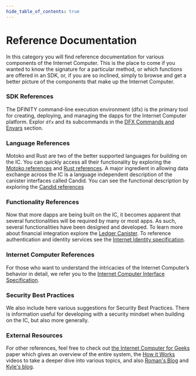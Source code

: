 ```yaml
--- 
hide_table_of_contents: true
---
```


# Reference Documentation

In this category you will find reference documentation for various components of the Internet Computer. This is the place to come if you wanted to know the signature for a particular method, or which functions are offered in an SDK, or, if you are so inclined, simply to browse and get a better picture of the components that make up the Internet Computer.

### SDK References
The DFINITY command-line execution environment (dfx) is the primary tool for creating, deploying, and managing the dapps for the Internet Computer platform.
Explor `dfx` and its subcommands in the [DFX Commands and Envars](cli-reference/index.md) section. 
  
### Language References
Motoko and Rust are two of the better supported languages for building on the IC. You can quickly access all their functionality by exploring the [Motoko references](motoko-ref/index.md) and [Rust references](https://docs.rs/ic-cdk/latest/ic_cdk/). 
A major ingredient in allowing data exchange across the IC is a language independent description of the canister interfaces called Candid. You can see the functional description by exploring the [Candid references](candid-ref.md)

### Functionality References
Now that more dapps are being built on the IC, it becomes apparent that several functionalities will be required by many or most apps. As such, several functionalities have been designed and developed. To learn more about financial integration explore the [Ledger Canister](ledger.md). To reference authentication and identity services see the [Internet Identity specification](ii-spec.md). 

### Internet Computer References
For those who want to understand the intricacies of the Internet Computer’s behavior in detail, we refer you to the [Internet Computer Interface Specification](ic-interface-spec.md).

### Security Best Practices
We also include here various suggestions for Security Best Practices. There is information useful for developing with a security mindset when building on the IC, but also more generally.

### External Resources
For other references, feel free to check out [the Internet Computer for Geeks](https://eprint.iacr.org/2022/087.pdf) paper which gives an overview of the entire system, the [How it Works](https://internetcomputer.org/how-it-works/) videos to take a deeper dive into various topics, and also [Roman's Blog](https://mmapped.blog/posts.html) and [Kyle's blog](https://kyle-peacock.com/blog/). 
